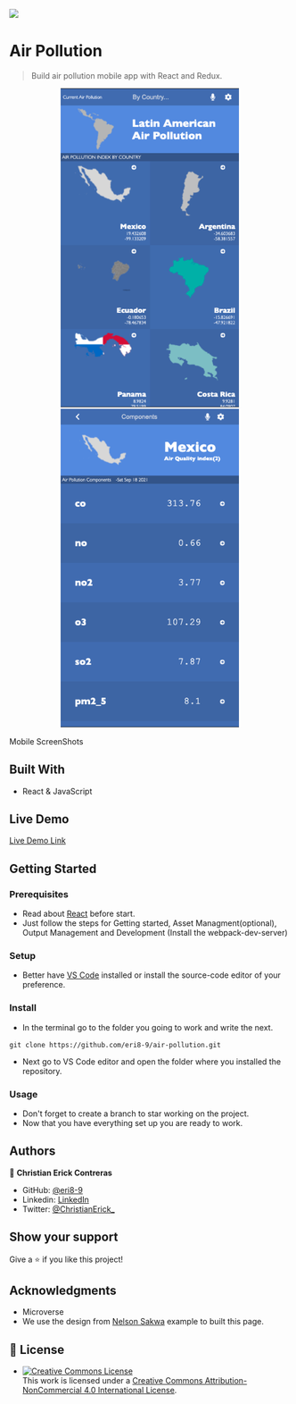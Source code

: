 ![](https://img.shields.io/badge/Microverse-blueviolet)

# Air Pollution

> Build air pollution mobile app with React and Redux.

<div align="center">
<img src="./Home.png" width="320"/>
<img src="./details.png" width="320"/>
</div>

Mobile ScreenShots

## Built With

- React & JavaScript

## Live Demo

[Live Demo Link](https://eri8-9.github.io/air-pollution/#/)

## Getting Started

### Prerequisites

  - Read about [React](https://reactjs.org/docs/getting-started.html) before start.
  - Just follow the steps for Getting started, Asset Managment(optional), Output Management and Development (Install the webpack-dev-server)

### Setup

  - Better have [VS Code](https://code.visualstudio.com/) installed or install the source-code editor of your preference. 

### Install

  - In the terminal go to the folder you going to work and write the next. 
  ```
  git clone https://github.com/eri8-9/air-pollution.git
  ```
  - Next go to VS Code editor and open the folder where you installed the repository.
### Usage

  - Don't forget to create a branch to star working on the project.
  - Now that you have everything set up you are ready to work.

## Authors

👤 **Christian Erick Contreras**

- GitHub: [@eri8-9](https://github.com/eri8-9)
- Linkedin: [LinkedIn](https:linkedin.com/in/christian-erick-contreras-9945b820b)
- Twitter: [@ChristianErick_](https://twitter.com/ChristianErick_)

## Show your support

Give a ⭐️ if you like this project!

## Acknowledgments

- Microverse
- We use the design from [Nelson Sakwa](https://www.behance.net/gallery/31579789/Ballhead-App-%28Free-PSDs%29) example to built this page.

## 📝 License

- <a rel="license" href="http://creativecommons.org/licenses/by-nc/4.0/"><img alt="Creative Commons License" style="border-width:0" src="https://i.creativecommons.org/l/by-nc/4.0/88x31.png" /></a><br />This work is licensed under a <a rel="license" href="http://creativecommons.org/licenses/by-nc/4.0/">Creative Commons Attribution-NonCommercial 4.0 International License</a>.